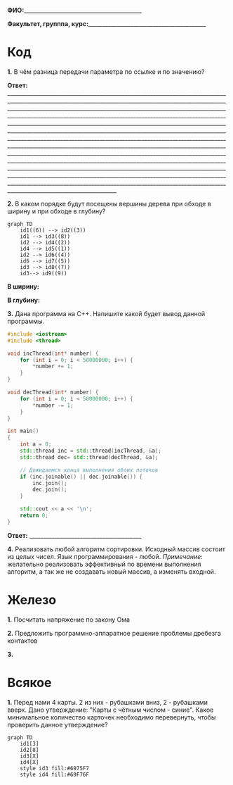 **ФИО:**__________________________________________

**Факультет, групппа, курс:**__________________________________________

# Код
**1\.** В чём разница передачи параметра по ссылке и по значению?

**Ответ:** _____________________________________________________________________________________________________________________________________________________________________________________________________________________________________________________________________________________________________________________________________________________________________________________________________________________________________________________________________________________________________________________________________________________________________________________________________________________________________________________________________________________________________________________________________________________________________________________________________________________________________________________________________________________________________________________________________________________________________________________________________________________________________________________________________________________________

**2\.** В каком порядке будут посещены вершины дерева при обходе в ширину и при обходе в глубину?
```mermaid
graph TD
    id1((6)) --> id2((3))
    id1 --> id3((8))
    id2 --> id4((2))
    id4 --> id5((1))
    id2 --> id6((4))
    id6 --> id7((5))
    id3 --> id8((7))
    id3--> id9((9))
```
**В ширину:**

**В глубину:**

<p style="page-break-before: always">

**3\.** Дана программа на C++. Напишите какой будет вывод данной программы. 
```cpp
#include <iostream>
#include <thread>

void incThread(int* number) {
    for (int i = 0; i < 50000000; i++) {
        *number += 1;
    }
}

void decThread(int* number) {
    for (int i = 0; i < 50000000; i++) {
        *number -= 1;
    }
}

int main()
{
    int a = 0;
    std::thread inc = std::thread(incThread, &a);
    std::thread dec= std::thread(decThread, &a);

    // Дожидаемся конца выполнения обоих потоков
    if (inc.joinable() || dec.joinable()) {
        inc.join();
        dec.join();
    }

    std::cout << a << '\n';
    return 0;
}
```

**Ответ:** ________________________________________

<p style="page-break-before: always">

**4\.** Реализовать любой алгоритм сортировки. Исходный массив состоит из целых чисел. Язык программирования - любой. 
*Примечание*: желательно реализовать эффективный по времени выполнения алгоритм, а так же не создавать новый массив, а изменять входной.

<p style="page-break-before: always">

# Железо
**1\.** Посчитать напряжение по закону Ома

**2\.** Предложить программно-аппаратное решение проблемы дребезга контактов

**3\.** 

# Всякое

**1\.** Перед нами 4 карты. 2 из них - рубашками вниз, 2 - рубашками вверх. Дано утверждение: "Карты с чётным числом - синие". Какое минимальное количество карточек необходимо перевернуть, чтобы проверить данное утверждение?

```mermaid
graph TD
    id1[3]
    id2[8]
    id3[X]
    id4[X]
    style id3 fill:#6975F7
    style id4 fill:#69F76F
```
